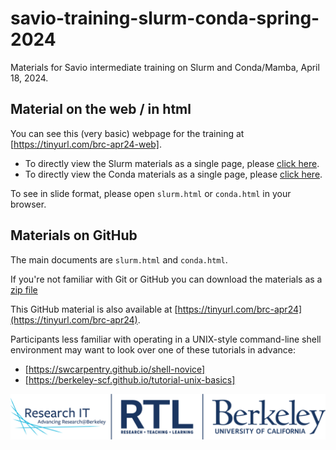 # savio-training-slurm-conda-spring-2024

Materials for Savio intermediate training on Slurm and Conda/Mamba, April 18, 2024.

## Material on the web / in html

You can see this (very basic) webpage for the training at [https://tinyurl.com/brc-apr24-web].

  - To directly view the Slurm materials as a single page, please [click here](https://htmlpreview.github.io/?https://github.com/ucb-rit/savio-training-slurm-conda-spring-2024/blob/main/slurm.html).
  - To directly view the Conda materials as a single page, please [click here](https://htmlpreview.github.io/?https://github.com/ucb-rit/savio-training-slurm-conda-spring-2024/blob/main/conda.html).
  
To see in slide format, please open `slurm.html` or `conda.html` in your browser.

## Materials on GitHub

The main documents are `slurm.html` and `conda.html`.

If you're not familiar with Git or GitHub you can download the materials as a [zip file](https://github.com/ucb-rit/savio-training-slurm-conda-spring-2024/archive/main.zip)

This GitHub material is also available at [https://tinyurl.com/brc-apr24](https://tinyurl.com/brc-apr24).

Participants less familiar with operating in a UNIX-style command-line shell environment may want to look over one of these tutorials in advance:

- [https://swcarpentry.github.io/shell-novice]
- [https://berkeley-scf.github.io/tutorial-unix-basics]

<center><img src="rit-logo.png"></center>
